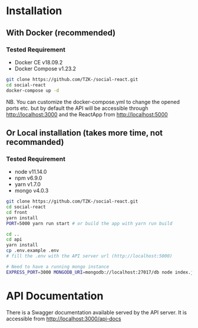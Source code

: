 # Installation

## With Docker (recommended)
### Tested Requirement
- Docker CE v18.09.2
- Docker Compose v1.23.2

```sh
git clone https://github.com/TZK-/social-react.git
cd social-react
docker-compose up -d
```

NB. You can customize the docker-compose.yml to change the opened ports etc. but by default the API will be accessible through [http://localhost:3000](http://localhost:3000) and the ReactApp from [http://localhost:5000](http://localhost:5000)

## Or Local installation (takes more time, not recommanded)
### Tested Requirement
- node v11.14.0
- npm v6.9.0
- yarn v1.7.0
- mongo v4.0.3

```sh
git clone https://github.com/TZK-/social-react.git
cd social-react
cd front
yarn install
PORT=5000 yarn run start # or build the app with yarn run build

cd ..
cd api
yarn install
cp .env.example .env
# fill the .env with the API server url (http://localhost:5000)

# Need to have a running mongo instance
EXPRESS_PORT=3000 MONGODB_URI=mongodb://localhost:27017/db node index.js
```

# API Documentation
There is a Swagger documentation available served by the API server. It is accessible from 
[http://localhost:3000/api-docs](http://localhost:3000/api-docs)
